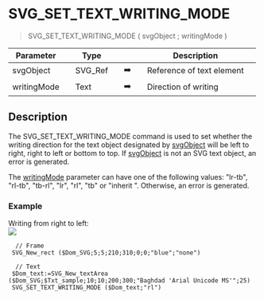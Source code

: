 <!-- SVG_SET_TEXT_WRITING_MODE ( svgObject ; writingMode )
 -> svgObject (Text)
 -> writingMode (Text)-->
# SVG_SET_TEXT_WRITING_MODE

> SVG_SET_TEXT_WRITING_MODE ( svgObject ; writingMode )

| Parameter |     | Type |     |     |     | Description |     |
| --- | --- | --- | --- | --- | --- | --- | --- |
| svgObject |     | SVG_Ref |     | ➡️ |     | Reference of text element |     |
| writingMode |     | Text |     | ➡️ |     | Direction of writing |     |

## Description

The SVG_SET_TEXT_WRITING_MODE command is used to set whether the writing direction for the text object designated by [svgObject](## "Reference of text element") will be left to right, right to left or bottom to top. If [svgObject](## "Reference of text element") is not an SVG text object, an error is generated.

The [writingMode](## "Direction of writing") parameter can have one of the following values: "lr-tb", "rl-tb", "tb-rl", "lr", "rl", "tb" or "inherit ". Otherwise, an error is generated.

### Example  

Writing from right to left:  
![](https://doc.4d.com/4Dv19/picture/359263/pict359263.en.png)

```4d
  // Frame  
 SVG_New_rect ($Dom_SVG;5;5;210;310;0;0;"blue";"none")  
   
  // Text  
 $Dom_text:=SVG_New_textArea ($Dom_SVG;$Txt_sample;10;10;200;300;"Baghdad 'Arial Unicode MS'";25)  
 SVG_SET_TEXT_WRITING_MODE ($Dom_text;"rl")
```
